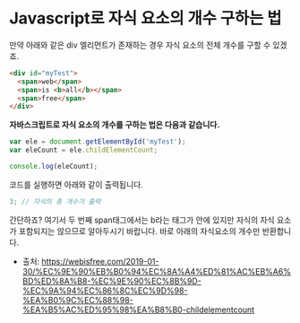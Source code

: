 # Javascript로 자식 요소의 개수 구하는 법

만약 아래와 같은 div 엘리먼트가 존재하는 경우 자식 요소의 전체 개수를 구할 수 있겠죠.

```html
<div id="myTest">
  <span>web</span>
  <span>is <b>all</b></span>   
  <span>free</span>
</div>
```

**자바스크립트로 자식 요소의 개수를 구하는 법은 다음과 같습니다.**

```js
var ele = document.getElementById('myTest');
var eleCount = ele.childElementCount;

console.log(eleCount);
```

코드를 실행하면 아래와 같이 출력됩니다.

```js
3; // 자식의 총 개수가 출력
```

간단하죠? 여기서 두 번째 span태그에서는 b라는 태그가 안에 있지만 자식의 자식 요소가 포함되지는 않으므로 알아두시기 바랍니다. 바로 아래의 자식요소의 개수만 반환합니다.

- 출처: https://webisfree.com/2019-01-30/%EC%9E%90%EB%B0%94%EC%8A%A4%ED%81%AC%EB%A6%BD%ED%8A%B8-%EC%9E%90%EC%8B%9D-%EC%9A%94%EC%86%8C%EC%9D%98-%EA%B0%9C%EC%88%98-%EA%B5%AC%ED%95%98%EA%B8%B0-childelementcount
